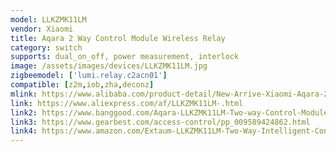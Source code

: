 ```yaml
---
model: LLKZMK11LM
vendor: Xiaomi
title: Aqara 2 Way Control Module Wireless Relay
category: switch
supports: dual_on_off, power measurement, interlock
image: /assets/images/devices/LLKZMK11LM.jpg
zigbeemodel: ['lumi.relay.c2acn01']
compatible: [z2m,iob,zha,deconz]
mlink: https://www.alibaba.com/product-detail/New-Arrive-Xiaomi-Aqara-2-way_62132487106.html
link: https://www.aliexpress.com/af/LLKZMK11LM-.html
link2: https://www.banggood.com/Aqara-LLKZMK11LM-Two-way-Control-Module-Wireless-Relay-Controller-2-Channels-Work-For-Mijia-APP-Home-Kit-Control-Module-from-xiaomi-youpin-p-1441658.html
link3: https://www.gearbest.com/access-control/pp_009589424862.html
link4: https://www.amazon.com/Extaum-LLKZMK11LM-Two-Way-Intelligent-Control/dp/B07YZL14X
---
```

